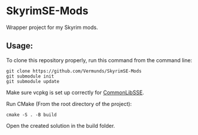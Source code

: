 # SkyrimSE-Mods
 Wrapper project for my Skyrim mods.
 
## Usage:
 To clone this repository properly, run this command from the command line:
 
    git clone https://github.com/Vermunds/SkyrimSE-Mods
    git submodule init
    git submodule update

 Make sure vcpkg is set up correctly for [CommonLibSSE](https://github.com/Ryan-rsm-McKenzie/CommonLibSSE).
 
 Run CMake (From the root directory of the project):
 
    cmake -S . -B build
    
 Open the created solution in the build folder.
